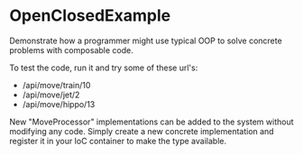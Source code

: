 # OpenClosedExample

Demonstrate how a programmer might use typical OOP to solve concrete problems with composable code.

To test the code, run it and try some of these url's:
- /api/move/train/10
- /api/move/jet/2
- /api/move/hippo/13

New "MoveProcessor" implementations can be added to the system without modifying any code.  Simply 
create a new concrete implementation and register it in your IoC container to make the type available.

